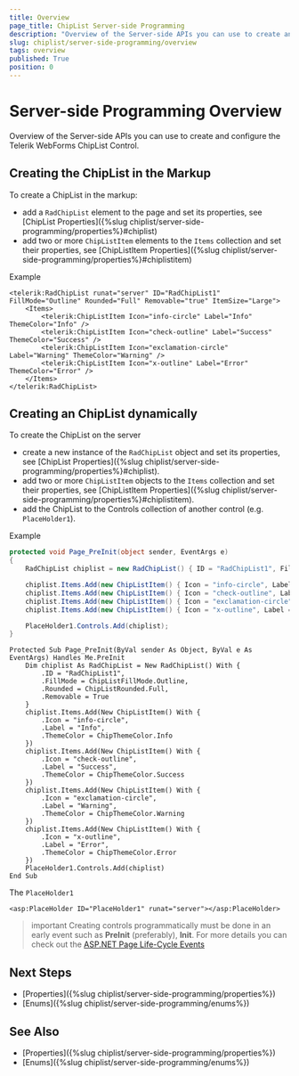 ```yaml
---
title: Overview
page_title: ChipList Server-side Programming
description: "Overview of the Server-side APIs you can use to create and configure the Telerik WebForms ChipList Control."
slug: chiplist/server-side-programming/overview
tags: overview
published: True
position: 0
---
```


# Server-side Programming Overview

Overview of the Server-side APIs you can use to create and configure the Telerik WebForms ChipList Control.

## Creating the ChipList in the Markup

To create a ChipList in the markup:
- add a `RadChipList` element to the page and set its properties, see [ChipList Properties]({%slug chiplist/server-side-programming/properties%}#chiplist)
- add two or more `ChipListItem` elements to the `Items` collection and set their properties, see [ChipListItem Properties]({%slug chiplist/server-side-programming/properties%}#chiplistitem)

Example

````ASP.NET
<telerik:RadChipList runat="server" ID="RadChipList1" FillMode="Outline" Rounded="Full" Removable="true" ItemSize="Large">
    <Items>
        <telerik:ChipListItem Icon="info-circle" Label="Info" ThemeColor="Info" />
        <telerik:ChipListItem Icon="check-outline" Label="Success" ThemeColor="Success" />
        <telerik:ChipListItem Icon="exclamation-circle" Label="Warning" ThemeColor="Warning" />
        <telerik:ChipListItem Icon="x-outline" Label="Error" ThemeColor="Error" />
    </Items>
</telerik:RadChipList>
````

## Creating an ChipList dynamically

To create the ChipList on the server
- create a new instance of the `RadChipList` object and set its properties, see [ChipList Properties]({%slug chiplist/server-side-programming/properties%}#chiplist).
- add two or more `ChipListItem` objects to the `Items` collection and set their properties, see [ChipListItem Properties]({%slug chiplist/server-side-programming/properties%}#chiplistitem).
- add the ChipList to the Controls collection of another control (e.g. `PlaceHolder1`).

Example

````C#
protected void Page_PreInit(object sender, EventArgs e)
{
    RadChipList chiplist = new RadChipList() { ID = "RadChipList1", FillMode = ChipListFillMode.Outline, Rounded = ChipListRounded.Full, Removable = true };

    chiplist.Items.Add(new ChipListItem() { Icon = "info-circle", Label = "Info", ThemeColor = ChipThemeColor.Info });
    chiplist.Items.Add(new ChipListItem() { Icon = "check-outline", Label = "Success", ThemeColor = ChipThemeColor.Success });
    chiplist.Items.Add(new ChipListItem() { Icon = "exclamation-circle", Label = "Warning", ThemeColor = ChipThemeColor.Warning });
    chiplist.Items.Add(new ChipListItem() { Icon = "x-outline", Label = "Error", ThemeColor = ChipThemeColor.Error });

    PlaceHolder1.Controls.Add(chiplist);
}
````
````VB
Protected Sub Page_PreInit(ByVal sender As Object, ByVal e As EventArgs) Handles Me.PreInit
    Dim chiplist As RadChipList = New RadChipList() With {
        .ID = "RadChipList1",
        .FillMode = ChipListFillMode.Outline,
        .Rounded = ChipListRounded.Full,
        .Removable = True
    }
    chiplist.Items.Add(New ChipListItem() With {
        .Icon = "info-circle",
        .Label = "Info",
        .ThemeColor = ChipThemeColor.Info
    })
    chiplist.Items.Add(New ChipListItem() With {
        .Icon = "check-outline",
        .Label = "Success",
        .ThemeColor = ChipThemeColor.Success
    })
    chiplist.Items.Add(New ChipListItem() With {
        .Icon = "exclamation-circle",
        .Label = "Warning",
        .ThemeColor = ChipThemeColor.Warning
    })
    chiplist.Items.Add(New ChipListItem() With {
        .Icon = "x-outline",
        .Label = "Error",
        .ThemeColor = ChipThemeColor.Error
    })
    PlaceHolder1.Controls.Add(chiplist)
End Sub
````

The `PlaceHolder1`

````ASP.NET
<asp:PlaceHolder ID="PlaceHolder1" runat="server"></asp:PlaceHolder>
````

>important Creating controls programmatically must be done in an early event such as **PreInit** (preferably), **Init**. For more details you can check out the [ASP.NET Page Life-Cycle Events](https://learn.microsoft.com/en-us/previous-versions/aspnet/ms178472(v=vs.100)#life-cycle-events)

## Next Steps

- [Properties]({%slug chiplist/server-side-programming/properties%})
- [Enums]({%slug chiplist/server-side-programming/enums%})

## See Also

- [Properties]({%slug chiplist/server-side-programming/properties%})
- [Enums]({%slug chiplist/server-side-programming/enums%})
